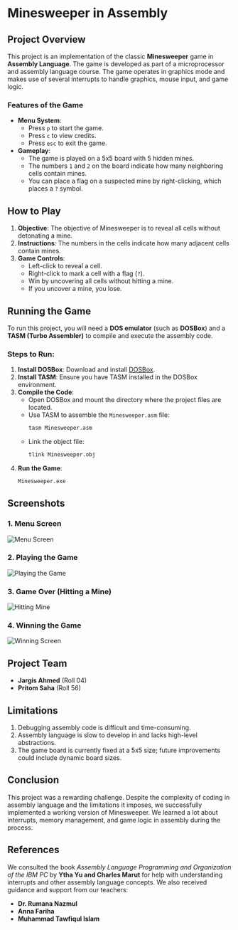 # Minesweeper in Assembly

## Project Overview
This project is an implementation of the classic **Minesweeper** game in **Assembly Language**. The game is developed as part of a microprocessor and assembly language course. The game operates in graphics mode and makes use of several interrupts to handle graphics, mouse input, and game logic.

### Features of the Game
- **Menu System**: 
  - Press `p` to start the game.
  - Press `c` to view credits.
  - Press `esc` to exit the game.
- **Gameplay**:
  - The game is played on a 5x5 board with 5 hidden mines.
  - The numbers `1` and `2` on the board indicate how many neighboring cells contain mines.
  - You can place a flag on a suspected mine by right-clicking, which places a `?` symbol.
  
## How to Play
1. **Objective**: The objective of Minesweeper is to reveal all cells without detonating a mine.
2. **Instructions**: The numbers in the cells indicate how many adjacent cells contain mines.
3. **Game Controls**:
   - Left-click to reveal a cell.
   - Right-click to mark a cell with a flag (`?`).
   - Win by uncovering all cells without hitting a mine.
   - If you uncover a mine, you lose.

## Running the Game
To run this project, you will need a **DOS emulator** (such as **DOSBox**) and a **TASM (Turbo Assembler)** to compile and execute the assembly code.

### Steps to Run:
1. **Install DOSBox**: Download and install [DOSBox](https://www.dosbox.com/).
2. **Install TASM**: Ensure you have TASM installed in the DOSBox environment.
3. **Compile the Code**:
   - Open DOSBox and mount the directory where the project files are located.
   - Use TASM to assemble the `Minesweeper.asm` file:
     ```bash
     tasm Minesweeper.asm
     ```
   - Link the object file:
     ```bash
     tlink Minesweeper.obj
     ```
4. **Run the Game**:
   ```bash
   Minesweeper.exe

## Screenshots

### 1. Menu Screen
![Menu Screen](./assets/1.png)

### 2. Playing the Game
![Playing the Game](./assets/2.png)

### 3. Game Over (Hitting a Mine)
![Hitting Mine](./assets/3.png)

### 4. Winning the Game
![Winning Screen](./assets/4.png)

## Project Team
- **Jargis Ahmed** (Roll 04)
- **Pritom Saha** (Roll 56)

## Limitations
1. Debugging assembly code is difficult and time-consuming.
2. Assembly language is slow to develop in and lacks high-level abstractions.
3. The game board is currently fixed at a 5x5 size; future improvements could include dynamic board sizes.

## Conclusion
This project was a rewarding challenge. Despite the complexity of coding in assembly language and the limitations it imposes, we successfully implemented a working version of Minesweeper. We learned a lot about interrupts, memory management, and game logic in assembly during the process.

## References
We consulted the book *Assembly Language Programming and Organization of the IBM PC* by **Ytha Yu and Charles Marut** for help with understanding interrupts and other assembly language concepts. We also received guidance and support from our teachers:
- **Dr. Rumana Nazmul**
- **Anna Fariha**
- **Muhammad Tawfiqul Islam**

